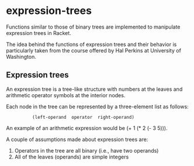 # expression-trees
Functions similar to those of binary trees are implemented to manipulate expression trees in Racket.

The idea behind the functions of expression trees and their behavior is particularly taken from the course offered by Hal Perkins at University of Washington.

## Expression trees

An expression tree is a tree-like structure with numbers at the leaves and arithmetic operator symbols at the interior nodes.

Each node in the tree can be represented by a three-element list as follows:

              (left-operand  operator  right-operand)
              
An example of an arithmetic expression would be (+ 1 (* 2 (- 3 5))).


A couple of assumptions made about expression trees are:

1. Operators in the tree are all binary (i.e., have two operands)
2. All of the leaves (operands) are simple integers

